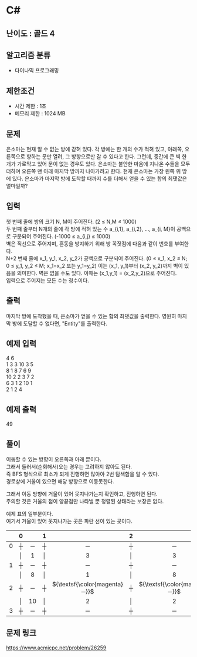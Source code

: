 # C#

## 난이도 : 골드 4

## 알고리즘 분류
  - 다이나믹 프로그래밍

## 제한조건
  - 시간 제한 : 1초
  - 메모리 제한 : 1024 MB

## 문제
은소마는 현재 알 수 없는 방에 갇혀 있다. 각 방에는 한 개의 수가 적혀 있고, 아래쪽, 오른쪽으로 향하는 문만 열려, 그 방향으로만 갈 수 있다고 한다. 그런데, 중간에 큰 벽 한 개가 가로막고 있어 문이 없는 경우도 있다. 은소마는 불안한 마음에 지나온 수들을 모두 더하며 오른쪽 맨 아래 마지막 방까지 나아가려고 한다. 현재 은소마는 가장 왼쪽 위 방에 있다. 은소마가 마지막 방에 도착할 때까지 수를 더해서 얻을 수 있는 합의 최댓값은 얼마일까?<br/>


## 입력
첫 번째 줄에 방의 크기 N, M이 주어진다. (2 ≤ N,M ≤ 1000)<br/>
두 번째 줄부터 N개의 줄에 각 방에 적혀 있는 수 a_{i,1}, a_{i,2}, ..., a_{i, M}이 공백으로 구분되어 주어진다. (-1000 ≤ a_{i,j} ≤ 1000)<br/>
벽은 직선으로 주어지며, 혼동을 방지하기 위해 방 꼭짓점에 다음과 같이 번호를 부여한다.<br/>
N+2 번째 줄에 x_1, y_1, x_2, y_2가 공백으로 구분되어 주어진다. (0 ≤ x_1, x_2 ≤ N; 0 ≤ y_1, y_2 ≤ M; x_1=x_2 또는 y_1=y_2) 이는 (x_1, y_1)부터 (x_2, y_2)까지 벽이 있음을 의미한다. 벽은 없을 수도 있다. 이때는 (x_1,y_1) = (x_2,y_2)으로 주어진다.<br/>
입력으로 주어지는 모든 수는 정수이다.<br/>


## 출력
마지막 방에 도착했을 때, 은소마가 얻을 수 있는 합의 최댓값을 출력한다. 영원히 마지막 방에 도달할 수 없다면, "Entity"를 출력한다.<br/>


## 예제 입력
4 6<br>
1 3 3 10 3 5<br>
8 1 8 7 6 9<br>
10 2 2 3 7 2<br>
6 3 1 2 10 1<br>
2 1 2 4<br>


## 예제 출력
49<br>


## 풀이
이동할 수 있는 방향이 오른쪽과 아래 뿐이다.<br/>
그래서 둘러서(순회해서)오는 경우는 고려하지 않아도 된다.<br/>
즉 BFS 형식으로 최소가 되게 진행하면 많아야 2번 탐색함을 알 수 있다.<br/>
경로상에 거울이 있으면 해당 방향으로 이동못한다.<br/>


그래서 이동 방향에 거울이 있어 못지나가는지 확인하고, 진행하면 된다.<br/>
주의할 것은 거울의 점이 양끝점만 나타낼 뿐 정렬된 상태라는 보장은 없다.<br/>


예제 표의 일부분이다.<br/>
여기서 거울이 있어 못지나가는 곳은 파란 선이 있는 곳이다.<br/>

||0||1||2||3||4||5|
|:---:|:---:|:---:|:---:|:---:|:---:|:---:|:---:|:---:|:---:|:---:|:---:|
|0|┼|─|┼|─|┼|─|┼|─|┼|─|┼|
||│|1|│|3|│|3|│|10|│|3|│|
|1|┼|─|┼|─|┼|─|┼|─|┼|─|┼|
||│|8|│|1|│|8|│|7|│|6|│|
|2|┼|─|┼|${\textsf{\color{magenta}─}}$|┼|${\textsf{\color{magenta}─}}$|┼|─|┼|─|┼|
||│|10|│|2|│|2|│|3|│|7|│|
|3|┼|─|┼|─|┼|─|┼|─|┼|─|┼|


## 문제 링크
https://www.acmicpc.net/problem/26259